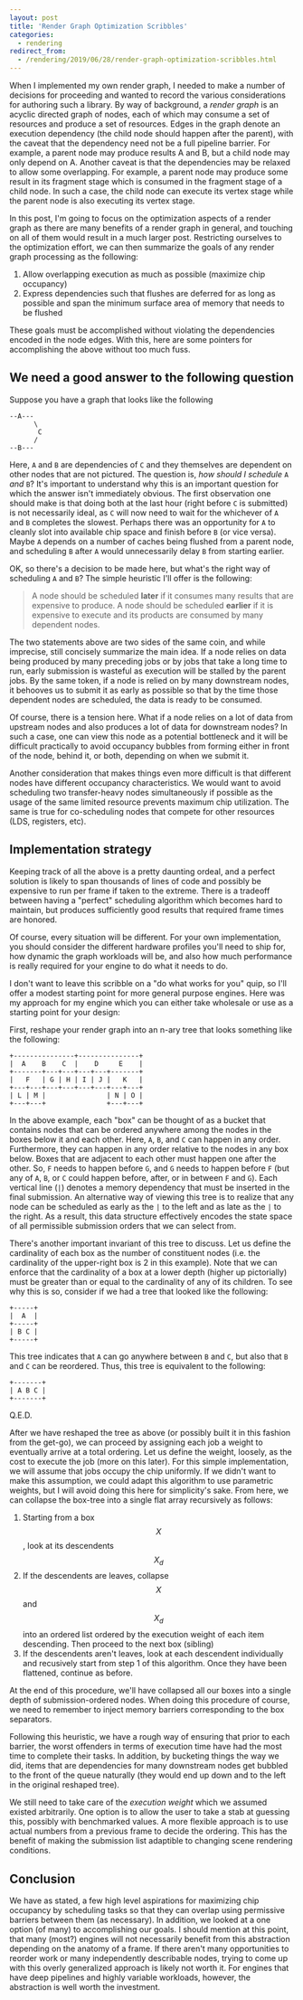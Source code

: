 ```yaml
---
layout: post
title: 'Render Graph Optimization Scribbles'
categories:
  - rendering
redirect_from:
  - /rendering/2019/06/28/render-graph-optimization-scribbles.html
---
```


When I implemented my own render graph, I needed to make a number of decisions for proceeding and wanted to
record the various considerations for authoring such a library.
By way of background, a _render graph_ is an acyclic directed graph of nodes, each of which may consume a set of
resources and produce a set of resources.
Edges in the graph denote an execution dependency (the child node should happen after the parent), with the caveat
that the dependency need not be a full pipeline barrier. For example, a parent node may produce results A and B,
but a child node may only depend on A.
Another caveat is that the dependencies may be relaxed to allow some overlapping.
For example, a parent node may produce some result in its fragment stage which is consumed in the fragment stage of a child node.
In such a case, the child node can execute its vertex stage while the parent node is also executing its vertex stage.

In this post, I'm going to focus on the optimization aspects of a render graph as there are many benefits of a render graph in general,
and touching on all of them would result in a much larger post.
Restricting ourselves to the optimization effort, we can then summarize the goals of any render graph processing as the following:

1. Allow overlapping execution as much as possible (maximize chip occupancy)
2. Express dependencies such that flushes are deferred for as long as possible and span the minimum surface area of memory that needs to be flushed

These goals must be accomplished without violating the dependencies encoded in the node edges.
With this, here are some pointers for accomplishing the above without too much fuss.

## We need a good answer to the following question

Suppose you have a graph that looks like the following

    --A---
          \
           C
          /
    --B---

Here, `A` and `B` are dependencies of `C` and they themselves are dependent on other nodes that are not pictured.
The question is, _how should I schedule_ `A` _and_ `B`?
It's important to understand why this is an important question for which the answer isn't immediately obvious.
The first observation one should make is that doing both at the last hour (right before `C` is submitted) is not necessarily ideal,
as `C` will now need to wait for the whichever of `A` and `B` completes the slowest.
Perhaps there was an opportunity for `A` to cleanly slot into available chip space and finish before `B` (or vice versa).
Maybe `A` depends on a number of caches being flushed from a parent node, and scheduling `B` after `A` would unnecessarily
delay `B` from starting earlier.

OK, so there's a decision to be made here, but what's the right way of scheduling `A` and `B`?
The simple heuristic I'll offer is the following:

> A node should be scheduled **later** if it consumes many results that are expensive to produce.
> A node should be scheduled **earlier** if it is expensive to execute and its products are consumed by many dependent nodes.

The two statements above are two sides of the same coin, and while imprecise, still concisely summarize the main idea.
If a node relies on data being produced by many preceding jobs or by jobs that take a long time to run, early submission is wasteful
as execution will be stalled by the parent jobs.
By the same token, if a node is relied on by many downstream nodes, it behooves us to submit it as early as possible so that
by the time those dependent nodes are scheduled, the data is ready to be consumed.

Of course, there is a tension here. What if a node relies on a lot of data from upstream nodes and also produces a lot of
data for downstream nodes?
In such a case, one can view this node as a potential bottleneck and it will be difficult practically to avoid
occupancy bubbles from forming either in front of the node, behind it, or both, depending on when we submit it.

Another consideration that makes things even more difficult is that different nodes have different occupancy characteristics.
We would want to avoid scheduling two transfer-heavy nodes simultaneously if possible as the usage of the
same limited resource prevents maximum chip utilization.
The same is true for co-scheduling nodes that compete for other resources (LDS, registers, etc).

## Implementation strategy

Keeping track of all the above is a pretty daunting ordeal, and a perfect solution is likely to span thousands of lines
of code and possibly be expensive to run per frame if taken to the extreme.
There is a tradeoff between having a "perfect" scheduling algorithm which becomes hard to maintain, but produces
sufficiently good results that required frame times are honored.

Of course, every situation will be different. For your own implementation, you should consider the different hardware
profiles you'll need to ship for, how dynamic the graph workloads will be, and also how much performance is really required
for your engine to do what it needs to do.

I don't want to leave this scribble on a "do what works for you" quip, so I'll offer a modest starting point for more general
purpose engines. Here was my approach for my engine which you can either take wholesale or use as a starting point for your
design:

First, reshape your render graph into an n-ary tree that looks something like the following:

    +---------------+---------------+
    |  A    B    C  |    D     E    |
    +-------+---+---+---+---+-------+
    |   F   | G | H | I | J |   K   |
    +---+---+---+---+---+---+---+---+
    | L | M |               | N | O |
    +---+---+               +---+---+

In the above example, each "box" can be thought of as a bucket that contains nodes that can be ordered anywhere among the
nodes in the boxes below it and each other. Here, `A`, `B`, and `C` can happen in any order.
Furthermore, they can happen in any order relative to the nodes in any box below.
Boxes that are adjacent to
each other must happen one after the other. So, `F` needs to happen before `G`, and `G` needs to happen before `F` (but
any of `A`, `B`, or `C` could happen before, after, or in between `F` and `G`).
Each vertical line (`|`) denotes a memory dependency that must be inserted in the final submission.
An alternative way of viewing this tree is to realize that any node can be scheduled as early as the `|` to the left and as
late as the `|` to the right. As a result, this data structure effectively encodes the state space of all permissible submission orders that we can select from.

There's another important invariant of this tree to discuss. Let us define the cardinality of each
box as the number of constituent nodes (i.e. the cardinality of the upper-right box is 2 in this example).
Note that we can enforce that the cardinality of a box at a lower depth (higher up pictorially) must be greater than or equal to the cardinality of any of its children.
To see why this is so, consider if we had a tree that looked like the following:

    +-----+
    |  A  |
    +-----+
    | B C |
    +-----+

This tree indicates that `A` can go anywhere between `B` and `C`, but also that `B` and `C` can be reordered.
Thus, this tree is equivalent to the following:

    +-------+
    | A B C |
    +-------+

Q.E.D.

After we have reshaped the tree as above (or possibly built it in this fashion from the get-go),
we can proceed by assigning each job a weight to eventually arrive at a total ordering.
Let us define the weight, loosely, as the cost to execute the job (more on this later). For this simple implementation, we will assume that jobs
occupy the chip uniformly. If we didn't want to make this assumption, we could adapt this algorithm to use parametric weights,
but I will avoid doing this here for simplicity's sake. From here, we can collapse the box-tree into a single flat array recursively as follows:

1. Starting from a box $$X$$, look at its descendents $$X_d$$
2. If the descendents are leaves, collapse $$X$$ and $$X_d$$ into an ordered list ordered by the execution weight of each item descending.
   Then proceed to the next box (sibling)
3. If the descendents aren't leaves, look at each descendent individually and recusively start from step 1 of this algorithm. Once they have been
   flattened, continue as before.

At the end of this procedure, we'll have collapsed all our boxes into a single depth of submission-ordered nodes.
When doing this procedure of course, we need to remember to inject memory barriers corresponding to the box separators.

Following this heuristic, we have a rough way of ensuring that prior to each barrier, the worst offenders in terms of execution time have
had the most time to complete their tasks. In addition, by bucketing things the way we did, items that are dependencies for many downstream
nodes get bubbled to the front of the queue naturally (they would end up down and to the left in the original reshaped tree).

We still need to take care of the _execution weight_ which we assumed existed arbitrarily. One option is to allow the user to take a stab
at guessing this, possibly with benchmarked values. A more flexible approach is to use actual numbers from a previous frame to decide
the ordering. This has the benefit of making the submission list adaptible to changing scene rendering conditions.

## Conclusion

We have as stated, a few high level aspirations for maximizing chip occupancy by scheduling tasks so that they can overlap using
permissive barriers between them (as necessary). In addition, we looked at a one option (of many) to accomplishing our goals.
I should mention at this point, that many (most?) engines will not necessarily benefit from this abstraction depending on the
anatomy of a frame. If there aren't many opportunities to reorder work or many independently describable nodes, trying to come
up with this overly generalized approach is likely not worth it. For engines that have deep pipelines and highly variable workloads,
however, the abstraction is well worth the investment.
